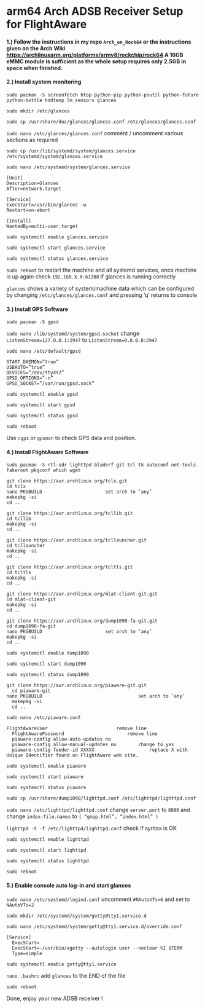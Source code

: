 # arm64 Arch ADSB Receiver Setup for FlightAware

#### 1.)  Follow the instructions in my repo `Arch_on_Rock64` or the instructions	given on the Arch Wiki https://archlinuxarm.org/platforms/armv8/rockchip/rock64	A 16GB eMMC module is sufficient as the whole setup requires only 2.5GB in space when finished.

#### 2.)  Install system monitoring

`sudo pacman -S screenfetch htop python-pip python-psutil python-future python-bottle hddtemp lm_sensors glances`

`sudo mkdir /etc/glances`

`sudo cp /usr/share/doc/glances/glances.conf /etc/glances/glances.conf`

`sudo nano /etc/glances/glances.conf`     comment / uncomment various sections as required

`sudo cp /usr/lib/systemd/system/glances.service /etc/systemd/system/glances.service`

`sudo nano /etc/systemd/system/glances.service`

    [Unit]
    Description=Glances
    After=network.target

    [Service]
    ExecStart=/usr/bin/glances -w
    Restart=on-abort

    [Install]
    WantedBy=multi-user.target

`sudo systemctl enable glances.service`

`sudo systemctl start glances.service`

`sudo systemctl status glances.service`

`sudo reboot`     to restart the machine and all systemd services, once machine is up again check `192.168.X.X:61208` if glances is running correctly

`glances`     shows a variety of system/machine data which can be	configured by changing `/etc/glances/glances.conf` and pressing ‘q’ returns to console

#### 3.)  Install GPS Software

`sudo pacman -S gpsd`

`sudo nano /lib/systemd/system/gpsd.socket`     change `ListenStream=127.0.0.1:2947` to `ListenStream=0.0.0.0:2947`

`sudo nano /etc/default/gpsd`

    START_DAEMON=”true”
    USBAUTO=”true”
    DEVICES=”/dev/ttyXYZ”
    GPSD_OPTIONS=”-n”
    GPSD_SOCKET=”/var/run/gpsd.sock”

`sudo systemctl enable gpsd`

`sudo systemctl start gpsd`

`sudo systemctl status gpsd`

`sudo reboot`

Use `cgps` or `gpsmon` to check GPS data and position.

#### 4.)  Install FlightAware Software

`sudo pacman -S rtl-sdr lighttpd bladerf git tcl tk autoconf net-tools fakeroot pkgconf which wget`

    git clone https://aur.archlinux.org/tclx.git
    cd tclx
    nano PKGBUILD						set arch to ‘any’
    makepkg -si
    cd ..

    git clone https://aur.archlinux.org/tcllib.git
    cd tcllib
    makepkg -si
    cd ..

    git clone https://aur.archlinux.org/tcllauncher.git
    cd tcllauncher
    makepkg -si
    cd ..

    git clone https://aur.archlinux.org/tcltls.git
    cd tcltls
    makepkg -si
    cd ..

    git clone https://aur.archlinux.org/mlat-client-git.git
    cd mlat-client-git
    makepkg -si
    cd ..

    git clone https://aur.archlinux.org/dump1090-fa-git.git
    cd dump1090-fa-git
    nano PKGBUILD						set arch to ‘any’
    makepkg -si
    cd ..

`sudo systemctl enable dump1090`

`sudo systemctl start dump1090`

`sudo systemctl status dump1090`

    git clone https://aur.archlinux.org/piaware-git.git
	  cd piaware-git
  	nano PKGBUILD			                        set arch to ‘any’
	  makepkg -si
	  cd ..

`sudo nano /etc/piaware.conf`

    FlightAwareUser				            remove line
	  FlightAwarePassword			            remove line
	  piaware-config allow-auto-updates no
	  piaware-config allow-manual-updates no	    change to yes
	  piaware-config feeder-id XXXXX              	    replace X with Unique Identifier found on FlightAware web site.

`sudo systemctl enable piaware`

`sudo systemctl start piaware`

`sudo systemctl status piaware`

`sudo cp /usr/share/dump1090/lighttpd.conf /etc/lighttpd/lighttpd.conf`

`sudo nano /etc/lighttpd/lighttpd.conf`         change `server.port` to `8080` and change `index-file.names` to `( “gmap.html”, “index.html” )`

`lighttpd -t -f /etc/lighttpd/lighttpd.conf`    check if syntax is OK

`sudo systemctl enable lighttpd`

`sudo systemctl start lighttpd`

`sudo systemctl status lighttpd`

`sudo reboot`

#### 5.)  Enable console auto log-in and start glances

`sudo nano /etc/systemd/logind.conf`            uncomment `#NAutoVTs=6` and set to `NAutoVTs=2`

`sudo mkdir /etc/systemd/system/getty@tty1.service.d`

`sudo nano /etc/systemd/system/getty@tty1.service.d/override.conf`

    [Service]
	  ExecStart=
	  ExecStart=-/usr/bin/agetty --autologin user --noclear %I $TERM
	  Type=simple

`sudo systemctl enable getty@tty1.service`

`nano .bashrc`                                  add `glances` to the END of the file

`sudo reboot`

Done, enjoy your new ADSB receiver !
